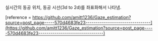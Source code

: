 실시간의 동공 위치, 동공 시선(3d to 2d)를 좌표화해서 나타냄.

[reference = https://github.com/amitt1236/Gaze_estimation?source=post_page-----570d4683fe23--------------------------------](https://github.com/amitt1236/Gaze_estimation?source=post_page-----570d4683fe23--------------------------------)
